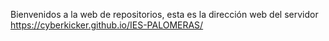 Bienvenidos a la web de repositorios, esta es la dirección web del servidor https://cyberkicker.github.io/IES-PALOMERAS/

